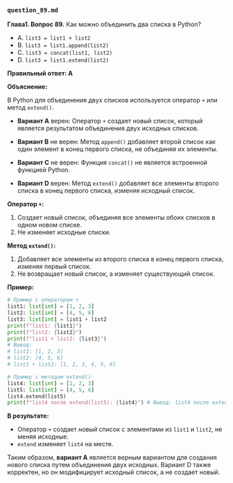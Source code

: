### `question_89.md`

**Глава1. Вопрос 89.** Как можно объединить два списка в Python?

- A. `list3 = list1 + list2`
- B. `list3 = list1.append(list2)`
- C. `list3 = concat(list1, list2)`
- D. `list3 = list1.extend(list2)`

**Правильный ответ: A**

**Объяснение:**

В Python для объединения двух списков используется оператор `+` или метод `extend()`.

*   **Вариант A** верен: Оператор `+` создает новый список, который является результатом объединения двух исходных списков.

*   **Вариант B** не верен: Метод `append()` добавляет второй список как один элемент в конец первого списка, не объединяя их элементы.

*   **Вариант C** не верен: Функция `concat()` не является встроенной функцией Python.

*   **Вариант D** верен: Метод `extend()` добавляет все элементы второго списка в конец первого списка, изменяя исходный список.

**Оператор `+`:**

1.  Создает новый список, объединяя все элементы обоих списков в одном новом списке.
2.  Не изменяет исходные списки.

**Метод `extend()`:**

1.  Добавляет все элементы из второго списка в конец первого списка, *изменяя* первый список.
2.   Не возвращает новый список, а изменяет существующий список.

**Пример:**

```python
# Пример с оператором +
list1: list[int] = [1, 2, 3]
list2: list[int] = [4, 5, 6]
list3: list[int] = list1 + list2
print(f"list1: {list1}")
print(f"list2: {list2}")
print(f"list1 + list2: {list3}")
# Вывод:
# list1: [1, 2, 3]
# list2: [4, 5, 6]
# list1 + list2: [1, 2, 3, 4, 5, 6]

# Пример с методом extend()
list4: list[int] = [1, 2, 3]
list5: list[int] = [4, 5, 6]
list4.extend(list5)
print(f"list4 после extend(list5): {list4}") # Вывод: list4 после extend(list5): [1, 2, 3, 4, 5, 6]
```

**В результате:**
*  Оператор `+` создает *новый* список с элементами из `list1` и `list2`, не меняя исходные.
*   `extend`  изменяет `list4` на месте.

Таким образом, **вариант A** является верным вариантом для создания нового списка путем объединения двух исходных. Вариант D также корректен, но он модифицирует исходный список, а не создает новый.

